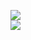 [![](https://img.shields.io/badge/Made%20With-Github%20Spray-lightgrey.svg?style=for-the-badge&logo=github)](https://github.com/Annihil/github-spray#28673)  
[![](https://i.imgur.com/2DrTn0Z.gif)](https://github.com/Annihil/github-spray)